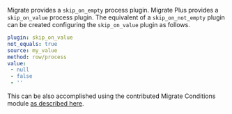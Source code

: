 Migrate provides a `skip_on_empty` process plugin. Migrate Plus provides a `skip_on_value` process plugin. The equivalent of a `skip_on_not_empty` plugin can be created configuring the `skip_on_value` plugin as follows.

```yaml
plugin: skip_on_value
not_equals: true
source: my_value
method: row/process
value:
 - null
 - false
 - ''
```

This can be also accomplished using the contributed Migrate Conditions module [as described here](https://www.drupal.org/docs/contributed-modules/migrate-conditions/migrate-conditions-process-plugins/skip-on-condition#s-3-skip-on-not-empty).